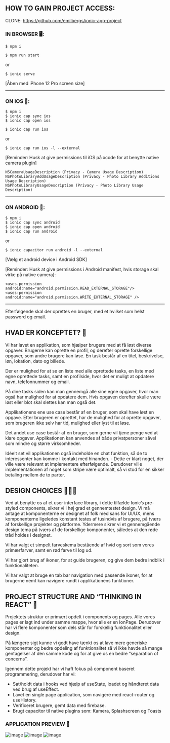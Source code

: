## HOW TO GAIN PROJECT ACCESS:
CLONE: https://github.com/emilbergs/ionic-app-project 


### IN BROWSER 🖥:
```
$ npm i
```
```
$ npm run start
```
or 
```
$ ionic serve
```
[Åben med iPhone 12 Pro screen size]

---------------------------------------------------------------------------------  


### ON IOS 📱:
```
$ npm i
$ ionic cap sync ios
$ ionic cap open ios
```
```
$ ionic cap run ios
```
or
```
$ ionic cap run ios -l --external
```

[Reminder: Husk at give permissions til iOS på xcode for at benytte native camera plugin]
```
NSCameraUsageDescription (Privacy - Camera Usage Description)
NSPhotoLibraryAddUsageDescription (Privacy - Photo Library Additions Usage Description)
NSPhotoLibraryUsageDescription (Privacy - Photo Library Usage Description)
```

---------------------------------------------------------------------------------  


### ON ANDROID 🤖:
```
$ npm i
$ ionic cap sync android
$ ionic cap open android
$ ionic cap run android
```
or
```
$ ionic capacitor run android -l --external
```
[Vælg et android device i Android SDK]

[Reminder: Husk at give permissions i Android manifest, hvis storage skal virke på native camera]:

```
<uses-permission android:name="android.permission.READ_EXTERNAL_STORAGE"/>
<uses-permission android:name="android.permission.WRITE_EXTERNAL_STORAGE" />
```
---------------------------------------------------------------------------------  


Efterfølgende skal der oprettes en bruger, med et hvilket som helst password og email.  
  
  


## HVAD ER KONCEPTET? 🤗

Vi har lavet en applikation, som hjælper brugere med at få løst diverse opgaver. Brugerne kan oprette en profil, og derefter oprette forskellige opgaver, som andre brugere kan løse. En task består af en titel, beskrivelse, løn, lokation, dato og billede.

Der er mulighed for at se en liste med alle oprettede tasks, en liste med egne oprettede tasks, samt en profilside, hvor det er muligt at opdatere navn, telefonnummer og email.

På dine tasks siden kan man gennemgå alle sine egne opgaver, hvor man også har mulighed for at opdatere dem. Hvis opgaven derefter skulle være løst eller blot skal slettes kan man også det.

Applikationens ene use case består af en bruger, som skal have løst en opgave. Efter brugeren er oprettet, har de mulighed for at oprette opgaver, som brugeren ikke selv har tid, mulighed eller lyst til at løse.

Det andet use case består af en bruger, som gerne vil tjene penge ved at klare opgaver. Applikationen kan anvendes af både privatpersoner såvel som mindre og større virksomheder.

Idéelt set vil applikationen også indeholde en chat funktion, så de to interessenter kan komme i kontakt med hinanden. - Dette er klart noget, der ville være relevant at implementere efterfølgende. Derudover ville implementationen af noget som stripe være optimalt, så vi stod for en sikker betaling mellem de to parter.   
  
  

## DESIGN CHOICES 👨🏾‍🎨

Ved at benytte os af et user interface library, i dette tilfælde Ionic’s pre-styled components, sikrer vi i høj grad et gennemtestet design. Vi må antage at komponenterne er designet af folk med sans for UI/UX, mens komponenterne ligeledes konstant testes af tusindvis af brugere, på tværs af forskellige projekter og platforme. Ydermere sikrer vi et gennemgående design tema på tværs af de forskellige komponenter, således at den røde tråd holdes i designet.

Vi har valgt et simpelt farveskema bestående af hvid og sort som vores primærfarver, samt en rød farve til log ud. 

Vi har gjort brug af ikoner, for at guide brugeren, og give dem bedre indblik i funktionaliteten.

Vi har valgt at bruge en tab bar navigation med passende ikoner, for at brugerne nemt kan navigere rundt i applikationens funktioner.

## PROJECT STRUCTURE AND “THINKING IN REACT” 🤔

Projektets struktur er primært opdelt i components og pages. Alle vores pages er lagt ind under samme mappe, hvor alle er en IonPage. Derudover har vi flere komponenter som dels står for forskellig funktionalitet eller design.

På længere sigt kunne vi godt have tænkt os at lave mere generiske komponenter og bedre opdeling af funktionalitet så vi ikke havde så mange gentagelser af den samme kode og for at give os en bedre “separation of concerns”.

Igennem dette projekt har vi haft fokus på component baseret programmering, derudover har vi:

- Sat/holdt data i hooks ved hjælp af useState, loadet og håndteret data ved brug af useEffect.
- Lavet en single page application, som navigere med react-router og useHistory.
- Verificeret brugere, gemt data med firebase.
- Brugt capacitor til native plugins som: Kamera, Splashscreen og Toasts



### APPLICATION PREVIEW 👀
![image](https://user-images.githubusercontent.com/56149568/159179525-4de0f1e1-44e4-4a2f-8e5c-3aab56181f4f.png)
![image](https://user-images.githubusercontent.com/56149568/159179555-c7c7ee01-348a-4b15-a76b-ddfa25bc91b2.png)
![image](https://user-images.githubusercontent.com/56149568/159179572-4165f4ab-e65e-4be7-8b18-5b2db393b500.png)

